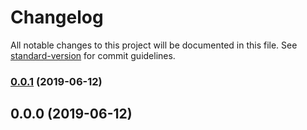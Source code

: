 # Changelog

All notable changes to this project will be documented in this file. See [standard-version](https://github.com/conventional-changelog/standard-version) for commit guidelines.

### [0.0.1](https://github.com/Marielk/hivemanagement-tests/compare/v0.0.0...v0.0.1) (2019-06-12)



## 0.0.0 (2019-06-12)
